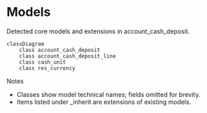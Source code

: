# Models

Detected core models and extensions in account_cash_deposit.

```mermaid
classDiagram
    class account_cash_deposit
    class account_cash_deposit_line
    class cash_unit
    class res_currency
```

Notes
- Classes show model technical names; fields omitted for brevity.
- Items listed under _inherit are extensions of existing models.
